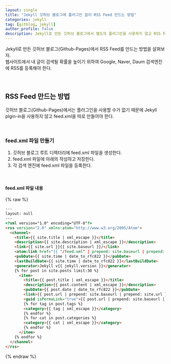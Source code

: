 ```yaml
---
layout: single
title: "Jekyll 깃허브 블로그에 플러그인 없이 RSS Feed 만드는 방법"
categories: jekyll
tag: [gitblog, jekyll]
author_profile: false
description: Jekyll로 만든 깃허브 블로그에서 별도의 플러그인을 사용하지 않고 RSS Feed를 만드는 방법을 살펴보겠습니다.
---
```


Jekyll로 만든 깃허브 블로그(Github-Pages)에서 RSS Feed를 만드는 방법을 살펴보자.  
웹사이트에서 내 글이 검색될 확률을 높이기 위하여 Google, Naver, Daum 검색엔진에 RSS를 등록해야 한다.
<br>
<br>
<br>





## RSS Feed 만드는 방법

깃허브 블로그(Github-Pages)에서는 플러그인을 사용할 수가 없기 때문에 Jekyll plgin-in을 사용하지 않고 feed.xml을 따로 만들어야 한다.

<br>



### feed.xml 파일 만들기

1. 깃허브 블로그 루트 디렉터리에 feed.xml 파일을 생성한다.
2. feed.xml 파일에 아래의 작성하고 저장한다.
3. 각 검색 엔진에 feed.xml 파일을 등록한다.

<br>


#### feed.xml 파일 내용

{% raw %}
```html
---
layout: null
---
<?xml version="1.0" encoding="UTF-8"?>
<rss version="2.0" xmlns:atom="http://www.w3.org/2005/Atom">
  <channel>
    <title>{{ site.title | xml_escape }}</title>
    <description>{{ site.description | xml_escape }}</description>
    <link>{{ site.url }}{{ site.baseurl }}/</link>
    <atom:link href="{{ "/feed.xml" | prepend: site.baseurl | prepend: site.url }}" rel="self" type="application/rss+xml"/>
    <pubDate>{{ site.time | date_to_rfc822 }}</pubDate>
    <lastBuildDate>{{ site.time | date_to_rfc822 }}</lastBuildDate>
    <generator>Jekyll v{{ jekyll.version }}</generator>
    {% for post in site.posts limit:30 %}
      <item>
        <title>{{ post.title | xml_escape }}</title>
        <description>{{ post.content | xml_escape }}</description>
        <pubDate>{{ post.date | date_to_rfc822 }}</pubDate>
        <link>{{ post.url | prepend: site.baseurl | prepend: site.url }}</link>
        <guid isPermaLink="true">{{ post.url | prepend: site.baseurl | prepend: site.url }}</guid>
        {% for tag in post.tags %}
        <category>{{ tag | xml_escape }}</category>
        {% endfor %}
        {% for cat in post.categories %}
        <category>{{ cat | xml_escape }}</category>
        {% endfor %}
      </item>
    {% endfor %}
  </channel>
</rss>
```
{% endraw %}
